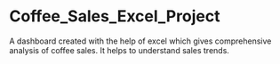 # Coffee_Sales_Excel_Project
A dashboard created with the help of excel which gives comprehensive analysis of coffee sales. It helps to understand sales trends.
